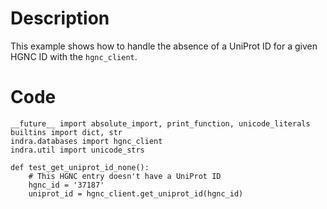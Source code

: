 # Description
This example shows how to handle the absence of a UniProt ID for a given HGNC ID with the `hgnc_client`.

# Code
```
__future__ import absolute_import, print_function, unicode_literals
builtins import dict, str
indra.databases import hgnc_client
indra.util import unicode_strs

def test_get_uniprot_id_none():
    # This HGNC entry doesn't have a UniProt ID
    hgnc_id = '37187'
    uniprot_id = hgnc_client.get_uniprot_id(hgnc_id)

```
